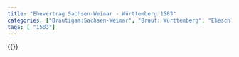 ```yaml
---
title: "Ehevertrag Sachsen-Weimar - Württemberg 1583"
categories: ["Bräutigam:Sachsen-Weimar", "Braut: Württemberg", "Eheschließung vollzogen?:Ja", "verschiedenkonfessionelle Ehe?:Nein", "Dynastie Bräutigam:Wettin (Ernestiner)", "Akteur Bräutigam:Wettin (Albertiner)", "Akteur Braut:Württemberg", "Textbezug?:nein", "Ständisch?:nein", "Ratifikation?:nein", "Sonstiges?:nein", "Bräutigam:Sachsen-Weimar", "Braut: Württemberg"]
tags: [ "1583"]
---
```

<!--more-->
{{<v77>}}
